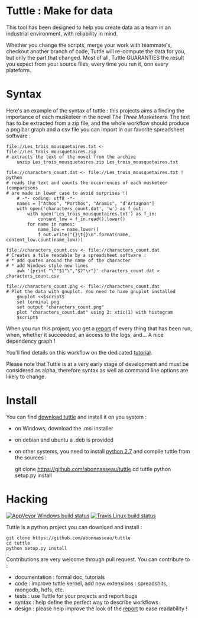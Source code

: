 # Tuttle : Make for data


This tool has been designed to help you create data as a team in an industrial environment, with reliability in mind.

Whether you change the scripts, merge your work with teammate's, checkout another branch of code, Tuttle will re-compute the data for you, but only the part that changed.
Most of all, Tuttle GUARANTIES the result you expect from your source files, every time you run it, onn every plateform.


# Syntax

Here's an example of the syntax of tuttle : this projects aims a finding the importance of
each musketeer in the novel *The Three Musketeers*. The text has to be extracted from a zip file,
and the whole workflow should produce a png bar graph and a csv file you can import in our favorite
spreadsheet software :

    file://Les_trois_mousquetaires.txt <- file://Les_trois_mousquetaires.zip
    # extracts the text of the novel from the archive
        unzip Les_trois_mousquetaires.zip Les_trois_mousquetaires.txt

    file://characters_count.dat <- file://Les_trois_mousquetaires.txt ! python
    # reads the text and counts the occurrences of each musketeer (comparisons
    # are made in lower case to avoid surprises !)
        # -*- coding: utf8 -*-
        names = ["Athos", "Porthos", "Aramis", "d'Artagnan"]
        with open('characters_count.dat', 'w') as f_out:
            with open('Les_trois_mousquetaires.txt') as f_in:
                content_low = f_in.read().lower()
            for name in names:
                name_low = name.lower()
                f_out.write("{}\t{}\n".format(name, content_low.count(name_low)))

    file://characters_count.csv <- file://characters_count.dat
    # Creates a file readable by a spreadsheet software :
    # * add quotes around the name of the character
    # * add Windows style new lines
        awk '{print "\""$1"\","$2"\r"}' characters_count.dat > characters_count.csv

    file://characters_count.png <- file://characters_count.dat
    # Plot the data with gnuplot. You need to have gnuplot installed
        gnuplot <<$script$
        set terminal png
        set output "characters_count.png"
        plot "characters_count.dat" using 2: xtic(1) with histogram
        $script$


When you run this project, you get a [report](http://abonnasseau.github.io/tuttle/docs/musketeers_assets/tuttle_report.html) of every
thing that has been run, when, whether it succeeded, an access to the logs, and... A nice dependency graph !

You'll find details on this workflow on the dedicated [tutorial](doc/tutorial.md).

Please note that Tuttle is at a very early stage of development and must be considered as alpha, therefore syntax as
well as command line options are likely to change.


# Install
You can find [download tuttle](https://github.com/abonnasseau/tuttle/releases) and install it on you system :

* on Windows, download the .msi installer
* on debian and ubuntu a .deb is provided
* on other systems, you need to install [python 2.7](https://www.python.org/downloads/release) and compile tuttle from the sources :

    git clone https://github.com/abonnasseau/tuttle
    cd tuttle
    python setup.py install



# Hacking
[![AppVeyor Windows build status](https://ci.appveyor.com/api/projects/status/github/abonnasseau/tuttle)](https://ci.appveyor.com/project/abonnasseau/tuttle)
[![Travis Linux build status](https://travis-ci.org/abonnasseau/tuttle.png)](https://travis-ci.org/abonnasseau/tuttle)

Tuttle is a python project you can download and install :

    git clone https://github.com/abonnasseau/tuttle
    cd tuttle
    python setup.py install



Contributions are very welcome through pull request. You can contribute to :
* documentation : formal doc, tutorials
* code : improve tuttle kernel, add new extensions : spreadshits, mongodb, hdfs, etc.
* tests : use Tuttle for your projects and report bugs
* syntax : help define the perfect way to describe workflows
* design : please help improve the look of the [report](http://abonnasseau.github.io/tuttle/docs/demo/tuttle_report.html) to ease readability !
